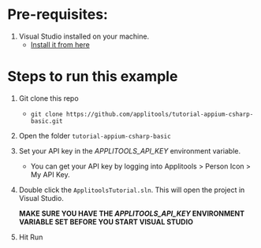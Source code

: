 # Pre-requisites:

1. Visual Studio installed on your machine.
   * [Install it from here](https://visualstudio.microsoft.com/downloads/)
# Steps to run this example

1. Git clone this repo
    * `git clone https://github.com/applitools/tutorial-appium-csharp-basic.git`
2. Open the folder `tutorial-appium-csharp-basic`
3. Set your API key in the _APPLITOOLS_API_KEY_ environment variable.
    * You can get your API key by logging into Applitools > Person Icon > My API Key.
4. Double click the `ApplitoolsTutorial.sln`. This will open the project in Visual Studio.

   **MAKE SURE YOU HAVE THE _APPLITOOLS_API_KEY_ ENVIRONMENT VARIABLE SET BEFORE YOU START VISUAL STUDIO**
5. Hit Run

